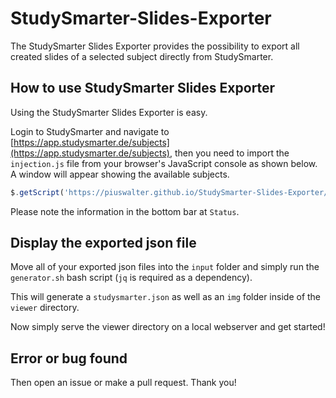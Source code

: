 # StudySmarter-Slides-Exporter

The StudySmarter Slides Exporter provides the possibility to export all created slides of a selected subject directly from StudySmarter.


## How to use StudySmarter Slides Exporter

Using the StudySmarter Slides Exporter is easy.

Login to StudySmarter and navigate to [https://app.studysmarter.de/subjects](https://app.studysmarter.de/subjects), then you need to import the `injection.js` file from your browser's JavaScript console as shown below. A window will appear showing the available subjects.

```javascript
$.getScript('https://piuswalter.github.io/StudySmarter-Slides-Exporter/injection.js');
```

Please note the information in the bottom bar at `Status`.

## Display the exported json file

Move all of your exported json files into the `input` folder and simply run the `generator.sh` bash script (`jq` is required as a dependency).

This will generate a `studysmarter.json` as well as an `img` folder inside of the `viewer` directory.

Now simply serve the viewer directory on a local webserver and get started!

## Error or bug found

Then open an issue or make a pull request. Thank you!

